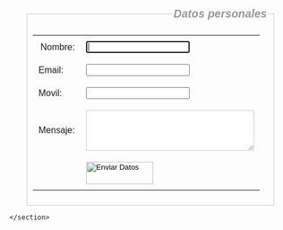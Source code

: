 <!DOCTYPE html>
<html lang="en">
<head>
  <meta charset="UTF-8">
  <meta name="viewport" content="width=device-width, initial-scale=1.0">
  <meta http-equiv="X-UA-Compatible" content="ie=edge">
  <title>Formulario #1</title>
  <style media="screen">
    *{font-family: Arial, "Helvetica Neue", Helvetica, sans-serif;}
    table {width: 420px;}
    td {padding: 10px;}
  fieldset {padding: 10px; border: 1px solid #ccc; width: 420px; margin: 0 auto;}
  legend {text-align: right; font-style: italic; font-size: 20px; font-weight: bold; color: #999;}
  input [type=text], input[text=Email], textarea {padding: 5px; font-style: 18px; border: 1px solid #ccc; width: 300px;}
  </style>
</head>
<body>
  <main>
    <section>
      <form action="" method="post">
        <fieldset>
          <legend>Datos personales</legend>
          <table>
            <tr>
              <td align="right">Nombre:</td>
              <td><input type="text" name="nombre" required autofocus></td>
            </tr>
            <tr>
              <td aling="right">Email:</td>
              <td><input type="email" name="Correo" id="" required></td>
            </tr>
            <tr>
              <td aling="right">Movil:</td>
              <td><input type="text" name="Movil" required pattern="[0-9]{3}\s[0-9]{3}\s[0-9]{4}$" title="Debes escribir un numero de telefono valido. Ej: 123 456 7890"></td>
            </tr>
            <tr>
              <td aling="right" valing="top">Mensaje:</td>
              <td><textarea name="mensaje" id="" cols="30" rows="4" required></textarea></td>
            </tr>
            <tr>
              <td></td>
              <td><input type="image" src="img/Boton.png" alt="Enviar Datos" width="120" height="40"></td>
            </tr>
          </table>
        </fieldset>
      </form>

    </section>
  </main>
</body>
</html>
